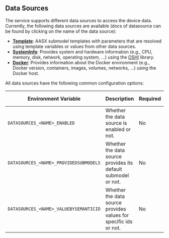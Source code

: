 ## Data Sources

The service supports different data sources to access the device data. Currently, the following data sources are available (docs of datasource can be found
by clicking on the name of the data source):

- **[Template](Datasource_Docker.md)**: AASX submodel templates with parameters that are resolved using template variables or values from other data sources.
- **[SystemInfo](Datasource_SystemInfo.md)**: Provides system and hardware information (e.g., CPU, memory, disk, network, operating system, ...) using the [OSHI](https://github.com/oshi/oshi) library.
- **[Docker](Datasource_Docker.md)**: Provides information about the Docker environment (e.g., Docker version, containers, images, volumes, networks, ...) using the Docker host.

All data sources have the following common configuration options:

| Environment Variable          | Description                                                                                         | Required | Default Value  |
|-------------------------------|-----------------------------------------------------------------------------------------------------|----------|----------------|
| `DATASOURCES_<NAME>_ENABLED`  | Whether the data source is enabled or not.                                                          | No       | true           |
| `DATASOURCES_<NAME>_PROVIDEDSUBMODELS` | Whether the data source provides its default submodel or not.                              | No       | true           |
| `DATASOURCES_<NAME>_VALUEBYSEMANTICID` | Whether the data source provides values for specific ids or not. | No                      | -        | true           |

